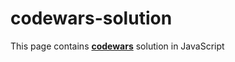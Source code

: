 # codewars-solution

This page contains **[codewars](https://www.codewars.com/)** solution in JavaScript
